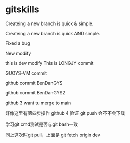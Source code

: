 # gitskills
Createing a new branch is quick & simple.

Createing a new branch is quick AND simple.

Fixed a bug

New modify

this is dev modify
This is LONGJY commit

GUOYS-VM commit

github commit BenDanGYS

github commit BenDanGYS2

github 3 want tu merge to main

好像这里有第四步操作
github 4 验证 git push 会不不会下载

学习git cmd测试是否与git bash一致

同上这次时git pull，上面是 git fetch origin dev
